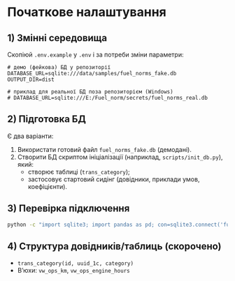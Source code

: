 # Початкове налаштування

## 1) Змінні середовища
Скопіюй `.env.example` у `.env` і за потреби зміни параметри:
```
# демо (фейкова) БД у репозиторії
DATABASE_URL=sqlite:///data/samples/fuel_norms_fake.db
OUTPUT_DIR=dist

# приклад для реальної БД поза репозиторієм (Windows)
# DATABASE_URL=sqlite:///E:/Fuel_norm/secrets/fuel_norms_real.db
```

## 2) Підготовка БД
Є два варіанти:
1. Використати готовий файл `fuel_norms_fake.db` (демодані).
2. Створити БД скриптом ініціалізації (наприклад, `scripts/init_db.py`), який:
   - створює таблиці (`trans_category`);
   - застосовує стартовий сидінг (довідники, приклади умов, коефіцієнти).

## 3) Перевірка підключення
```bash
python -c "import sqlite3; import pandas as pd; con=sqlite3.connect('fuel_norms_fake.db'); print(pd.read_sql_query('select name from sqlite_master where type=\'table\'', con).head())"
```

## 4) Структура довідників/таблиць (скорочено)
- `trans_category(id, uuid_1c, category)`
- В’юхи: `vw_ops_km`, `vw_ops_engine_hours`